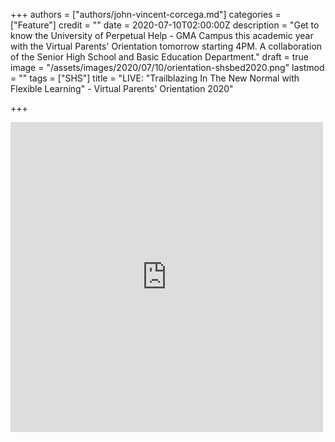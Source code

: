 +++
authors = ["authors/john-vincent-corcega.md"]
categories = ["Feature"]
credit = ""
date = 2020-07-10T02:00:00Z
description = "Get to know the University of Perpetual Help - GMA Campus this academic year with the Virtual Parents' Orientation tomorrow starting 4PM. A collaboration of the Senior High School and Basic Education Department."
draft = true
image = "/assets/images/2020/07/10/orientation-shsbed2020.png"
lastmod = ""
tags = ["SHS"]
title = "LIVE: \"Trailblazing In The New Normal with Flexible Learning\" - Virtual Parents' Orientation 2020"

+++
<iframe src="https://www.facebook.com/plugins/post.php?href=https%3A%2F%2Fwww.facebook.com%2FPerpetualToday%2Fposts%2F295511635143533&width=500" width="500" height="496" style="border:none;overflow:hidden" scrolling="no" frameborder="0" allowTransparency="true"></iframe>